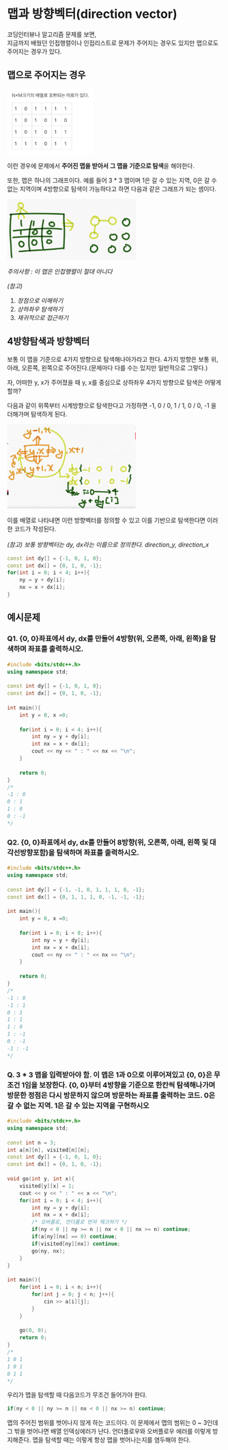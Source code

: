 # 맵과 방향벡터(direction vector)

코딩인터뷰나 알고리즘 문제를 보면,
<br>
지금까지 배웠던 인접행렬이나 인접리스트로 문제가 주어지는 경우도 있지만 맵으로도 주어지는 경우가 있다. 

## 맵으로 주어지는 경우

<img src="../99_assets/02_07_01.png"  width="40%" height="30%">

이런 경우에 문제에서 **주어진 맵을 받아서 그 맵을 기준으로 탐색**을 해야한다. 

또한, 맵은 하나의 그래프이다. 예를 들어 3 * 3 맵이며 1은 갈 수 있는 지역, 0은 갈 수 없는 지역이며 4방향으로 탐색이 가능하다고 하면 다음과 같은 그래프가 되는 셈이다.

<img src="../99_assets/02_07_02.png"  width="60%" height="30%">

*주의사항 : 이 맵은 인접행렬이 절대 아니다*

*(참고)*
1. *정점으로 이해하기*
2. *상하좌우 탐색하기*
3. *재귀적으로 접근하기*

## 4방향탐색과 방향벡터

보통 이 맵을 기준으로 4가지 방향으로 탐색해나아가라고 한다. 4가지 방향은 보통 위, 아래, 오른쪽, 왼쪽으로 주어진다.(문제마다 다를 수는 있지만 일반적으로 그렇다.)

자,  어떠한 y, x가 주어졌을 때 y, x를 중심으로 상하좌우 4가지 방향으로 탐색은 어떻게 할까?

다음과 같이 위쪽부터 시계방향으로 탐색한다고 가정하면 -1, 0 / 0, 1 / 1, 0 / 0, -1 을 더해가며 탐색하게 된다.  

<img src="../99_assets/02_07_03.png"  width="60%" height="30%">

이를 배열로 나타내면 이런 방향벡터를 정의할 수 있고 이를 기반으로 탐색한다면 이러한 코드가 작성된다.  
<br>
*(참고) 보통 방향벡터는 dy, dx라는 이름으로 정의한다. direction_y, direction_x*

```c++
const int dy[] = {-1, 0, 1, 0};
const int dx[] = {0, 1, 0, -1};
for(int i = 0; i < 4; i++){
    ny = y + dy[i];
    nx = x + dx[i];
}
```

## 예시문제

### Q1.  {0, 0}좌표에서 dy, dx를 만들어 4방향(위, 오른쪽, 아래, 왼쪽)을 탐색하며 좌표를 출력하시오.

```c++
#include <bits/stdc++.h>
using namespace std;

const int dy[] = {-1, 0, 1, 0};
const int dx[] = {0, 1, 0, -1};

int main(){
    int y = 0, x =0;

    for(int i = 0; i < 4; i++){
        int ny = y + dy[i];
        int nx = x + dx[i];
        cout << ny << " : " << nx << "\n";
    }

    return 0;
}
/*
-1 : 0
0 : 1
1 : 0
0 : -1 
*/
```

### Q2. {0, 0}좌표에서 dy, dx를 만들어 8방향(위, 오른쪽, 아래, 왼쪽 및 대각선방향포함)을 탐색하며 좌표를 출력하시오.

```c++
#include <bits/stdc++.h>
using namespace std;

const int dy[] = {-1, -1, 0, 1, 1, 1, 0, -1};
const int dx[] = {0, 1, 1, 1, 0, -1, -1, -1};

int main(){
    int y = 0, x =0;

    for(int i = 0; i < 8; i++){
        int ny = y + dy[i];
        int nx = x + dx[i];
        cout << ny << " : " << nx << "\n";
    }

    return 0;
}
/*
-1 : 0
-1 : 1
0 : 1
1 : 1
1 : 0
1 : -1
0 : -1
-1 : -1
*/
```

### Q. 3 * 3 맵을 입력받아야 함. 이 맵은 1과 0으로 이루어져있고 {0, 0}은 무조건 1임을 보장한다. {0, 0}부터 4방향을 기준으로 한칸씩 탐색해나가며 방문한 정점은 다시 방문하지 않으며 방문하는 좌표를 출력하는 코드. 0은 갈 수 없는 지역. 1은 갈 수 있는 지역을 구현하시오

```c++
#include <bits/stdc++.h>
using namespace std;

const int n = 3;
int a[n][n], visited[n][n];
const int dy[] = {-1, 0, 1, 0};
const int dx[] = {0, 1, 0, -1};

void go(int y, int x){
    visited[y][x] = 1;
    cout << y << " : " << x << "\n";
    for(int i = 0; i < 4; i++){
        int ny = y + dy[i];
        int nx = x + dx[i];
        /* 오버플로, 언더플로 먼저 체크하기 */
        if(ny < 0 || ny >= n || nx < 0 || nx >= n) continue;
        if(a[ny][nx] == 0) continue;
        if(visited[ny][nx]) continue;
        go(ny, nx);
    }
}

int main(){
    for(int i = 0; i < n; i++){
        for(int j = 0; j < n; j++){
            cin >> a[i][j];
        }
    }

    go(0, 0);
    return 0;
}
/* 
1 0 1
1 0 1
0 1 1
*/
```


우리가 맵을 탐색할 때 다음코드가 무조건 들어가야 한다.  

```c++
if(ny < 0 || ny >= n || nx < 0 || nx >= n) continue;
```

맵의 주어진 범위를 벗어나지 않게 하는 코드이다. 이 문제에서 맵의 범위는 0 ~ 3인데 그 밖을 벗어나면 배열 인덱싱에러가 난다. 언더플로우와 오버플로우 에러를 이렇게 방지해준다. 맵을 탐색할 때는 이렇게 항상 맵을 벗어나는지를 염두해야 한다. 

